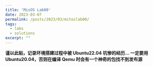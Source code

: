 ```yaml
---
title: 'MisOS Lab00'
date: 2023-03-07
permalink: /posts/2023/03/mitoslab00/
tags:
  - labs
  - solutions
excerpt: ""
---
```


**谨以此贴，记录环境搭建过程中被 Ubuntu22.04 坑惨的经历… 一定要用 Ubuntu20.04，否则在编译 Qemu 时会有一个神奇的包找不到发布源**